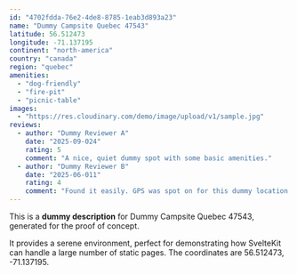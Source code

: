 ```yaml
---
id: "4702fdda-76e2-4de8-8785-1eab3d893a23"
name: "Dummy Campsite Quebec 47543"
latitude: 56.512473
longitude: -71.137195
continent: "north-america"
country: "canada"
region: "quebec"
amenities:
  - "dog-friendly"
  - "fire-pit"
  - "picnic-table"
images:
  - "https://res.cloudinary.com/demo/image/upload/v1/sample.jpg"
reviews:
  - author: "Dummy Reviewer A"
    date: "2025-09-024"
    rating: 5
    comment: "A nice, quiet dummy spot with some basic amenities."
  - author: "Dummy Reviewer B"
    date: "2025-06-011"
    rating: 4
    comment: "Found it easily. GPS was spot on for this dummy location."
---
```


This is a **dummy description** for Dummy Campsite Quebec 47543, generated for the proof of concept.

It provides a serene environment, perfect for demonstrating how SvelteKit can handle a large number of static pages. The coordinates are 56.512473, -71.137195.
